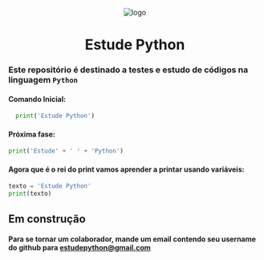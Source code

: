 <div align="center">

![logo](https://avatars.githubusercontent.com/u/130183525?s=200&v=4)

</div>

<h1 align="center">Estude Python</h1>

### Este repositório é destinado a testes e estudo de códigos na linguagem `Python`

#### Comando Inicial:
```python
  print('Estude Python')
```
#### Próxima fase:
```python
print('Estude' + ' ' + 'Python')
```

#### Agora que é o rei do print vamos aprender a printar usando variáveis:
```python
texto = 'Estude Python'
print(texto)
```


## Em construção

[Roda pé]: #
#### Para se tornar um colaborador, mande um email contendo seu username do github para [estudepython@gmail.com]
[estudepython@gmail.com]:mailto:estudepython@gmail.com
